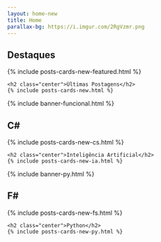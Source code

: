 ```yaml
---
layout: home-new
title: Home
parallax-bg: https://i.imgur.com/2RgVzmr.png
---
```


<div class="container">
    <h2 class="center">Destaques</h2>
    {% include posts-cards-new-featured.html %} 

    <h2 class="center">Últimas Postagens</h2>
    {% include posts-cards-new.html %} 
</div>

<div> 
    {% include banner-funcional.html %} 
</div>
<div class="container">
    <h2 class="center">C#</h2>
    {% include posts-cards-new-cs.html %} 

    <h2 class="center">Inteligência Artificial</h2>
    {% include posts-cards-new-ia.html %} 
</div>

<div> 
    {% include banner-py.html %} 
</div>
<div class="container">
    <h2 class="center">F#</h2>
    {% include posts-cards-new-fs.html %} 

    <h2 class="center">Python</h2>
    {% include posts-cards-new-py.html %} 
</div>